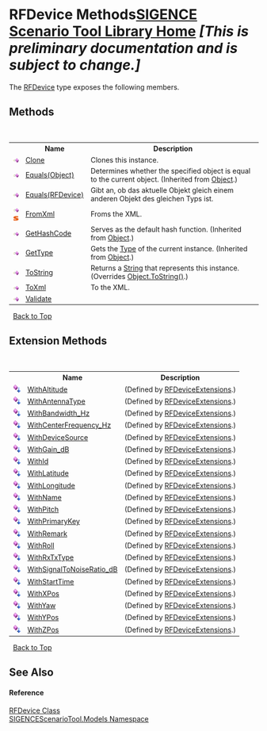 # RFDevice Methods<a href="https://github.com/ObiWanLansi/SIGENCE-Scenario-Tool">SIGENCE Scenario Tool Library Home</a> _**\[This is preliminary documentation and is subject to change.\]**_

The <a href="a824a6f0-dedb-4d3f-8139-8c48872258ae.md">RFDevice</a> type exposes the following members.


## Methods
&nbsp;<table><tr><th></th><th>Name</th><th>Description</th></tr><tr><td>![Public method](media/pubmethod.gif "Public method")</td><td><a href="65493daa-1b0c-fc09-6cfc-f914d065a3f1.md">Clone</a></td><td>
Clones this instance.</td></tr><tr><td>![Public method](media/pubmethod.gif "Public method")</td><td><a href="http://msdn2.microsoft.com/en-us/library/bsc2ak47" target="_blank">Equals(Object)</a></td><td>
Determines whether the specified object is equal to the current object.
 (Inherited from <a href="http://msdn2.microsoft.com/en-us/library/e5kfa45b" target="_blank">Object</a>.)</td></tr><tr><td>![Public method](media/pubmethod.gif "Public method")</td><td><a href="05d0d2d9-ec06-7711-8dd6-92893733b503.md">Equals(RFDevice)</a></td><td>
Gibt an, ob das aktuelle Objekt gleich einem anderen Objekt des gleichen Typs ist.</td></tr><tr><td>![Public method](media/pubmethod.gif "Public method")![Static member](media/static.gif "Static member")</td><td><a href="c301dca9-4e1f-cdde-2e06-7698e0e3a0d8.md">FromXml</a></td><td>
Froms the XML.</td></tr><tr><td>![Public method](media/pubmethod.gif "Public method")</td><td><a href="http://msdn2.microsoft.com/en-us/library/zdee4b3y" target="_blank">GetHashCode</a></td><td>
Serves as the default hash function.
 (Inherited from <a href="http://msdn2.microsoft.com/en-us/library/e5kfa45b" target="_blank">Object</a>.)</td></tr><tr><td>![Public method](media/pubmethod.gif "Public method")</td><td><a href="http://msdn2.microsoft.com/en-us/library/dfwy45w9" target="_blank">GetType</a></td><td>
Gets the <a href="http://msdn2.microsoft.com/en-us/library/42892f65" target="_blank">Type</a> of the current instance.
 (Inherited from <a href="http://msdn2.microsoft.com/en-us/library/e5kfa45b" target="_blank">Object</a>.)</td></tr><tr><td>![Public method](media/pubmethod.gif "Public method")</td><td><a href="0b7d48ea-f75b-758e-695a-8d1ee692f818.md">ToString</a></td><td>
Returns a <a href="http://msdn2.microsoft.com/en-us/library/s1wwdcbf" target="_blank">String</a> that represents this instance.
 (Overrides <a href="http://msdn2.microsoft.com/en-us/library/7bxwbwt2" target="_blank">Object.ToString()</a>.)</td></tr><tr><td>![Public method](media/pubmethod.gif "Public method")</td><td><a href="2de44fe6-92a1-f8ab-e01d-0ca94d846eef.md">ToXml</a></td><td>
To the XML.</td></tr><tr><td>![Public method](media/pubmethod.gif "Public method")</td><td><a href="c9471cd1-e360-a961-80e0-f2cbf00a883d.md">Validate</a></td><td /></tr></table>&nbsp;
<a href="#rfdevice-methods">Back to Top</a>

## Extension Methods
&nbsp;<table><tr><th></th><th>Name</th><th>Description</th></tr><tr><td>![Public Extension Method](media/pubextension.gif "Public Extension Method")</td><td><a href="bda65c76-b78c-b206-3abf-ec5e395db6fd.md">WithAltitude</a></td><td> (Defined by <a href="196b2488-5270-e65a-b6a9-547c84a5341b.md">RFDeviceExtensions</a>.)</td></tr><tr><td>![Public Extension Method](media/pubextension.gif "Public Extension Method")</td><td><a href="c858870e-6718-c471-6582-47057553ec77.md">WithAntennaType</a></td><td> (Defined by <a href="196b2488-5270-e65a-b6a9-547c84a5341b.md">RFDeviceExtensions</a>.)</td></tr><tr><td>![Public Extension Method](media/pubextension.gif "Public Extension Method")</td><td><a href="671080cc-ac20-2441-3409-26545b862c32.md">WithBandwidth_Hz</a></td><td> (Defined by <a href="196b2488-5270-e65a-b6a9-547c84a5341b.md">RFDeviceExtensions</a>.)</td></tr><tr><td>![Public Extension Method](media/pubextension.gif "Public Extension Method")</td><td><a href="87e26828-33b8-1098-1ac1-722cba35aeef.md">WithCenterFrequency_Hz</a></td><td> (Defined by <a href="196b2488-5270-e65a-b6a9-547c84a5341b.md">RFDeviceExtensions</a>.)</td></tr><tr><td>![Public Extension Method](media/pubextension.gif "Public Extension Method")</td><td><a href="0d2129cd-1153-7aef-bca0-aa6bd478fd4f.md">WithDeviceSource</a></td><td> (Defined by <a href="196b2488-5270-e65a-b6a9-547c84a5341b.md">RFDeviceExtensions</a>.)</td></tr><tr><td>![Public Extension Method](media/pubextension.gif "Public Extension Method")</td><td><a href="c7c29796-7a34-7f11-67bd-4083e1d9c34a.md">WithGain_dB</a></td><td> (Defined by <a href="196b2488-5270-e65a-b6a9-547c84a5341b.md">RFDeviceExtensions</a>.)</td></tr><tr><td>![Public Extension Method](media/pubextension.gif "Public Extension Method")</td><td><a href="8b50c70c-06d2-b286-1ef2-d7e51b1900fa.md">WithId</a></td><td> (Defined by <a href="196b2488-5270-e65a-b6a9-547c84a5341b.md">RFDeviceExtensions</a>.)</td></tr><tr><td>![Public Extension Method](media/pubextension.gif "Public Extension Method")</td><td><a href="44f97008-6047-cbe6-0521-8651c4a9fd0c.md">WithLatitude</a></td><td> (Defined by <a href="196b2488-5270-e65a-b6a9-547c84a5341b.md">RFDeviceExtensions</a>.)</td></tr><tr><td>![Public Extension Method](media/pubextension.gif "Public Extension Method")</td><td><a href="1ecd2c56-7de3-3633-71f9-ef032d738654.md">WithLongitude</a></td><td> (Defined by <a href="196b2488-5270-e65a-b6a9-547c84a5341b.md">RFDeviceExtensions</a>.)</td></tr><tr><td>![Public Extension Method](media/pubextension.gif "Public Extension Method")</td><td><a href="25ebe747-29e5-0764-9755-a6b483861d6e.md">WithName</a></td><td> (Defined by <a href="196b2488-5270-e65a-b6a9-547c84a5341b.md">RFDeviceExtensions</a>.)</td></tr><tr><td>![Public Extension Method](media/pubextension.gif "Public Extension Method")</td><td><a href="2540a107-5dcd-8b06-9725-98e265d11b0b.md">WithPitch</a></td><td> (Defined by <a href="196b2488-5270-e65a-b6a9-547c84a5341b.md">RFDeviceExtensions</a>.)</td></tr><tr><td>![Public Extension Method](media/pubextension.gif "Public Extension Method")</td><td><a href="227e91d1-0e01-cf16-a9d6-bf66ebefd9fb.md">WithPrimaryKey</a></td><td> (Defined by <a href="196b2488-5270-e65a-b6a9-547c84a5341b.md">RFDeviceExtensions</a>.)</td></tr><tr><td>![Public Extension Method](media/pubextension.gif "Public Extension Method")</td><td><a href="d7853bbc-a046-d9f7-e1cc-6f9670dd7b11.md">WithRemark</a></td><td> (Defined by <a href="196b2488-5270-e65a-b6a9-547c84a5341b.md">RFDeviceExtensions</a>.)</td></tr><tr><td>![Public Extension Method](media/pubextension.gif "Public Extension Method")</td><td><a href="681ccdca-eff3-e36a-9dac-0f334c94d0b7.md">WithRoll</a></td><td> (Defined by <a href="196b2488-5270-e65a-b6a9-547c84a5341b.md">RFDeviceExtensions</a>.)</td></tr><tr><td>![Public Extension Method](media/pubextension.gif "Public Extension Method")</td><td><a href="88ef334a-5acb-b2e2-b798-721655846439.md">WithRxTxType</a></td><td> (Defined by <a href="196b2488-5270-e65a-b6a9-547c84a5341b.md">RFDeviceExtensions</a>.)</td></tr><tr><td>![Public Extension Method](media/pubextension.gif "Public Extension Method")</td><td><a href="99a26552-f7a6-6cbe-4ec7-6c4e41faf3fd.md">WithSignalToNoiseRatio_dB</a></td><td> (Defined by <a href="196b2488-5270-e65a-b6a9-547c84a5341b.md">RFDeviceExtensions</a>.)</td></tr><tr><td>![Public Extension Method](media/pubextension.gif "Public Extension Method")</td><td><a href="bb3bab08-035f-687c-1c48-8c23bb61b796.md">WithStartTime</a></td><td> (Defined by <a href="196b2488-5270-e65a-b6a9-547c84a5341b.md">RFDeviceExtensions</a>.)</td></tr><tr><td>![Public Extension Method](media/pubextension.gif "Public Extension Method")</td><td><a href="acd25284-5189-a0f3-bf26-023b63d1c8dd.md">WithXPos</a></td><td> (Defined by <a href="196b2488-5270-e65a-b6a9-547c84a5341b.md">RFDeviceExtensions</a>.)</td></tr><tr><td>![Public Extension Method](media/pubextension.gif "Public Extension Method")</td><td><a href="a1eeddef-3c58-ee60-c82b-860dfb22cf51.md">WithYaw</a></td><td> (Defined by <a href="196b2488-5270-e65a-b6a9-547c84a5341b.md">RFDeviceExtensions</a>.)</td></tr><tr><td>![Public Extension Method](media/pubextension.gif "Public Extension Method")</td><td><a href="5884f76a-52f8-1453-b7e2-3aaf5108130f.md">WithYPos</a></td><td> (Defined by <a href="196b2488-5270-e65a-b6a9-547c84a5341b.md">RFDeviceExtensions</a>.)</td></tr><tr><td>![Public Extension Method](media/pubextension.gif "Public Extension Method")</td><td><a href="369f1cf3-571f-2254-a05a-1ad87343179f.md">WithZPos</a></td><td> (Defined by <a href="196b2488-5270-e65a-b6a9-547c84a5341b.md">RFDeviceExtensions</a>.)</td></tr></table>&nbsp;
<a href="#rfdevice-methods">Back to Top</a>

## See Also


#### Reference
<a href="a824a6f0-dedb-4d3f-8139-8c48872258ae.md">RFDevice Class</a><br /><a href="f93b21e6-e11a-5c2f-6a3f-e615945fd019.md">SIGENCEScenarioTool.Models Namespace</a><br />
